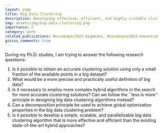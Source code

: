 ```yaml
---
layout: page
title: Big Data Clustering
description: Developing effective, efficient, and highly scalable clustering algorithms for big datasets
img: assets/img/big-data-clustering.png
importance: 2
category: work
related_publications: Mussabayev2023-bigmeans, Mussabayev2023-kmeanscomp, Mussabayev2023-bigmeanspar, Mussabayev2023-bigmeanspar0, Mussabayev2024-superior
giscus_comments: true
---
```


During my Ph.D. studies, I am trying to answer the following research questions:

1. Is it possible to obtain an accurate clustering solution using only a small fraction of the available points in a big dataset?
2. What would be a more precise and practically useful definition of big data?
3. Is it necessary to employ more complex hybrid algorithms in the search for more accurate clustering solutions? Can we follow the ``less is more'' principle in designing big data clustering algorithms instead?
4. Can a decomposition principle be used to achieve global optimization properties in the big data clustering problem?
5. Is it possible to develop a simple, scalable, and parallelizable big data clustering algorithm that is more effective and efficient than the existing state-of-the-art hybrid approaches?
